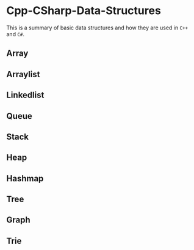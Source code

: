 # Cpp-CSharp-Data-Structures
This is a summary of basic data structures and how they are used in `C++` and `C#`.

## Array
## Arraylist
## Linkedlist
## Queue
## Stack
## Heap
## Hashmap
## Tree
## Graph
## Trie
